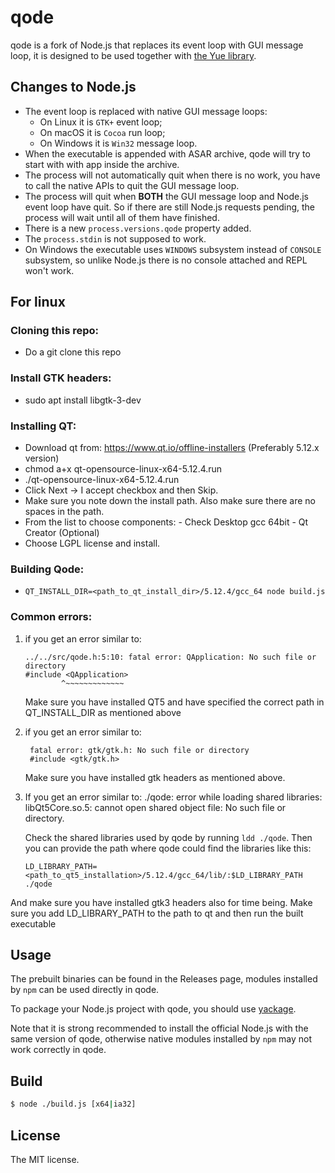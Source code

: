 # qode

qode is a fork of Node.js that replaces its event loop with GUI message loop,
it is designed to be used together with [the Yue library](http://libyue.com).

## Changes to Node.js

* The event loop is replaced with native GUI message loops:
  * On Linux it is `GTK+` event loop;
  * On macOS it is `Cocoa` run loop;
  * On Windows it is `Win32` message loop.
* When the executable is appended with ASAR archive, qode will try to start with
  with app inside the archive.
* The process will not automatically quit when there is no work, you have to
  call the native APIs to quit the GUI message loop.
* The process will quit when **BOTH** the GUI message loop and Node.js event
  loop have quit. So if there are still Node.js requests pending, the process
  will wait until all of them have finished.
* There is a new `process.versions.qode` property added.
* The `process.stdin` is not supposed to work.
* On Windows the executable uses `WINDOWS` subsystem instead of `CONSOLE`
  subsystem, so unlike Node.js there is no console attached and REPL won't
  work.


## For linux 

### Cloning this repo:

- Do a git clone this repo

### Install GTK headers:

-  sudo apt install libgtk-3-dev                         

### Installing QT:

- Download qt from: https://www.qt.io/offline-installers (Preferably 5.12.x version)
- chmod a+x qt-opensource-linux-x64-5.12.4.run 
- ./qt-opensource-linux-x64-5.12.4.run 
- Click Next -> I accept checkbox and then Skip.
- Make sure you note down the install path. Also make sure there are no spaces in the path.
- From the list to choose components: 
        - Check Desktop gcc 64bit
        - Qt Creator (Optional)
- Choose LGPL license and install.

### Building Qode:

- `QT_INSTALL_DIR=<path_to_qt_install_dir>/5.12.4/gcc_64 node build.js`


### Common errors:

1. if you get an error similar to: 

    ```
    ../../src/qode.h:5:10: fatal error: QApplication: No such file or directory
    #include <QApplication>
            ^~~~~~~~~~~~~~
    ```
    Make sure you have installed QT5 and have specified the correct path in QT_INSTALL_DIR as mentioned above 

2. if you get an error similar to:
    ```
     fatal error: gtk/gtk.h: No such file or directory
     #include <gtk/gtk.h>
    ```
    Make sure you have installed gtk headers as mentioned above.

3. If you get an error similar to:
    ./qode: error while loading shared libraries: libQt5Core.so.5: cannot open shared object file: No such file or directory. 

    Check the shared libraries used by qode by running `ldd ./qode`. Then you can provide the path where qode could find the libraries like this:

    ```LD_LIBRARY_PATH=<path_to_qt5_installation>/5.12.4/gcc_64/lib/:$LD_LIBRARY_PATH ./qode```


And make sure you have installed gtk3 headers also for time being.
Make sure you add LD_LIBRARY_PATH to the path to qt and then run the built executable

## Usage

The prebuilt binaries can be found in the Releases page, modules installed by
`npm` can be used directly in qode.

To package your Node.js project with qode, you should use [yackage][yackage].

Note that it is strong recommended to install the official Node.js with the
same version of qode, otherwise native modules installed by `npm` may not work
correctly in qode.

## Build

```bash
$ node ./build.js [x64|ia32]
```

## License

The MIT license.

[yackage]: https://github.com/yue/yackage
